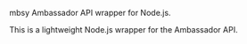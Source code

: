 mbsy
Ambassador API wrapper for Node.js.

This is a lightweight Node.js wrapper for the Ambassador API.